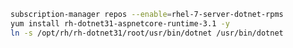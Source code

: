 ﻿<!-- https://docs.microsoft.com/en-us/dotnet/core/install/linux-package-manager-rhel7 -->

<!-- On 2.2, for some reason, we did not use the *rhel-7-server-dotnet-rpms* packages. Will this work with our instructions? -->

```sh
subscription-manager repos --enable=rhel-7-server-dotnet-rpms
yum install rh-dotnet31-aspnetcore-runtime-3.1 -y
ln -s /opt/rh/rh-dotnet31/root/usr/bin/dotnet /usr/bin/dotnet
```

<!-- doing `ln -s /opt/rh/rh-dotnet31/root/usr/bin/dotnet /usr/bin/dotnet` instead of `scl enable rh-dotnet31 bash` to keep daemon definition common -->

